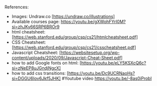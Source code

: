 References:
- Images: Undraw.co [https://undraw.co/illustrations]
- Available courses page: https://youtu.be/gXWohFYrI0M?si=zhJKy66SRP6BROr9
- html cheatsheet: [https://web.stanford.edu/group/csp/cs21/htmlcheatsheet.pdf]
- CSS Cheatsheet:[https://web.stanford.edu/group/csp/cs21/csscheatsheet.pdf]
- Javascript Cheatsheet: [https://websitesetup.org/wp-content/uploads/2020/09/Javascript-Cheat-Sheet.pdf]
- how to add Google fonts on html: [https://youtu.be/eLY5KSXcQ6c?si=zNeEP8uJGndjNgcX]
- how to add css transitions: [https://youtu.be/Dc9UCRNaoHs?si=DGGU6Iov6Jkf5JHK]
#Youtube video
  https://youtu.be/-8as0iProbI
